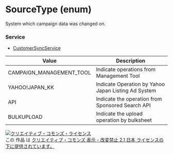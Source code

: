 # SourceType (enum)
System which campaign data was changed on.
### Service
+ [CustomerSyncService](../services/CustomerSyncService.md)

| Value | Description | 
|---|---|
| CAMPAIGN_MANAGEMENT_TOOL| Indicate operations from Management Tool |
| YAHOO!JAPAN_KK| Indicate Operation by Yahoo Japan Listing Ad System |
| API| Indicate the operation from Sponsored Search API |
| BULKUPLOAD| Indicate the upload operation by bulksheet |
<a rel="license" href="http://creativecommons.org/licenses/by-nd/2.1/jp/"><img alt="クリエイティブ・コモンズ・ライセンス" style="border-width:0" src="https://i.creativecommons.org/l/by-nd/2.1/jp/88x31.png" /></a><br />この 作品 は <a rel="license" href="http://creativecommons.org/licenses/by-nd/2.1/jp/">クリエイティブ・コモンズ 表示 - 改変禁止 2.1 日本 ライセンスの下に提供されています。</a>
